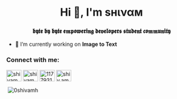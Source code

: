 <h1 align="center">Hi 👋, I'm ѕнιναм</h1>
<h3 align="center">𝖇𝖞𝖙𝖊 𝖇𝖞 𝖇𝖞𝖙𝖊 𝖊𝖒𝖕𝖔𝖜𝖊𝖗𝖎𝖓𝖌 𝖉𝖊𝖛𝖊𝖑𝖔𝖕𝖊𝖗𝖘 𝖘𝖙𝖚𝖉𝖊𝖓𝖙 𝖈𝖔𝖒𝖒𝖚𝖓𝖎𝖙𝖞</h3>

- 🔭 I’m currently working on **Image to Text**

<h3 align="left">Connect with me:</h3>
<p align="left">
<a href="https://twitter.com/shivamhande" target="blank"><img align="center" src="https://raw.githubusercontent.com/rahuldkjain/github-profile-readme-generator/master/src/images/icons/Social/twitter.svg" alt="shivamhande" height="30" width="40" /></a>
<a href="https://linkedin.com/in/shivamh" target="blank"><img align="center" src="https://raw.githubusercontent.com/rahuldkjain/github-profile-readme-generator/master/src/images/icons/Social/linked-in-alt.svg" alt="shivamh" height="30" width="40" /></a>
<a href="https://stackoverflow.com/users/11779310" target="blank"><img align="center" src="https://raw.githubusercontent.com/rahuldkjain/github-profile-readme-generator/master/src/images/icons/Social/stack-overflow.svg" alt="11779310" height="30" width="40" /></a>
<a href="https://instagram.com/shiv.am.h" target="blank"><img align="center" src="https://raw.githubusercontent.com/rahuldkjain/github-profile-readme-generator/master/src/images/icons/Social/instagram.svg" alt="shiv.am.h" height="30" width="40" /></a>
</p>

<p>&nbsp;<img align="center" src="https://github-readme-stats.vercel.app/api?username=0shivamh&show_icons=true&locale=en" alt="0shivamh" /></p>

